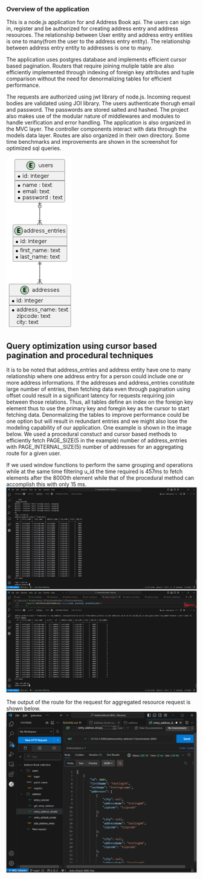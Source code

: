 ### Overview of the application
This is a node.js application for and Address Book api. The users can sign in, register and be authorized for creating address entry and address resources. The relationship between User entity and address entry entities is one to many(from the user to the address entry entity). The relationship between address entry entity to addresses is one to many.  

The application uses postgres database and implements efficient cursor based pagination. Routers that require joining muliple table are also efficiently implemented through indexing of foreign key attributes and tuple comparison without the need for denormalizing tables for efficient performance.

The requests are authorized using jwt library of node.js. Incoming request bodies are validated using JOI library. The users authenticate thorugh email and password. The passwords are stored salted and hashed. The project also makes use of the modular nature of middlewares and modules to handle verification and error handling.  The application is also organized in the MVC layer. The controller components interact with data through the models data layer. Routes are also organized in their own directory. Some time benchmarks and improvements are shown in the screenshot for optimized sql queries. 

![alt er diagram](image.png)

## Query optimization using cursor based pagination and procedural techniques

It is to be noted that address_entries and address entity have one to many relationship where one address entry for a person could include one or more address informations. If the addresses and address_entries constitute large number of entries, then fetching data even through pagination using offset could result in a significant latency for requests requiring join between those relations.  Thus, all tables define an index on the foreign key element thus to use the primary key and foregin key as the cursor to start fetching data. Denormalizing the tables to improve performance could be one option but will result in redundant entries and we might also lose the modeling capability of our application. One example is shown in the image below. We used a procedural constuct and cursor based methods to efficiently fetch PAGE_SIZE(5 in the example) number of address_entries with PAGE_INTERNAL_SIZE(5) number of addresses for an aggregating route for a given user. 

If we used window functions to perform the same grouping and operations while at the same time filtering u_id the time required is 457ms to fetch elements after the 8000th element while that of the procedural method can accomplish this with only 15 ms. 
![alt optimized-proecural-sql-query](image-1.png)
![alt using-window-function](image-2.png)


The output of the route for the request for aggregated resource request is shown below.
![alt request](image-3.png)